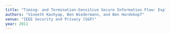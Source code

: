 ```yaml
---
title: "Timing- and Termination-Sensitive Secure Information Flow: Exploring a New Approach"
authors: "Vineeth Kashyap, Ben Wiedermann, and Ben Hardekopf"
venue: "IEEE Security and Privacy (S&P)"
year: 2011
---
```

